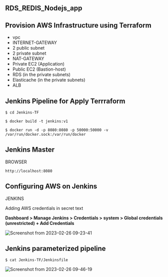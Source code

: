 ## <font size=”20”> **RDS_REDIS_Nodejs_app** </font>
## <font size=”20”> **Provision AWS Infrastructure using Terraform** </font>

- vpc
- INTERNET-GATEWAY
- 2 public subnet
- 2 private subnet
- NAT-GATEWAY
- Private EC2 (Application)
- Public EC2 (Bastion-host)
- RDS (in the private subnets)
- Elasticache (in the private subnets)
- ALB


## <font size=”20”> **Jenkins Pipeline for Apply Terrraform** </font>

```
$ cd Jenkins-TF
```
```
$ docker build -t jenkins:v1
```
```
$ docker run -d -p 8080:8080 -p 50000:50000 -v /var/run/docker.sock:/var/run/docker
```

## <front size="20"> **Jenkins Master** </front>

BROWSER
```
http://localhost:8080
```
## <front size="20"> **Configuring AWS on Jenkins** </front>
JENKINS

Adding AWS credentials in secret text 

  **Dashboard > Manage Jenkins > Credentials > system > Global credentials (unrestricted) + Add Credentials**
    
![Screenshot from 2023-02-26 09-23-41](https://user-images.githubusercontent.com/110065223/221398350-430af5e2-607b-449f-926b-662d456847c7.png)

## <front size="20"> **Jenkins parameterized pipeline** </front>
```
$ cat Jenkins-TF/Jenkinsfile
```
![Screenshot from 2023-02-26 09-46-19](https://user-images.githubusercontent.com/110065223/221398556-a7ad9b22-48cc-4c66-92b0-fccf0021ab8c.png)







